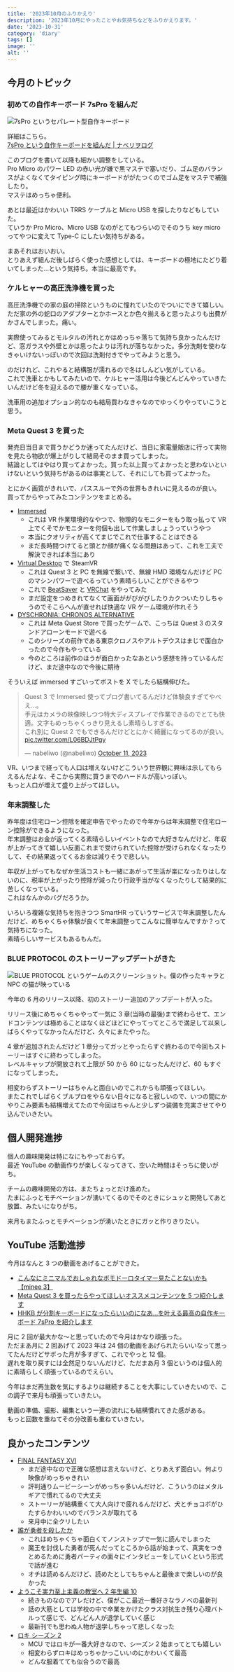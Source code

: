 ```yaml
---
title: '2023年10月のふりかえり'
description: '2023年10月にやったことやお気持ちなどをふりかえります。'
date: '2023-10-31'
category: 'diary'
tags: []
image: ''
alt: ''
---
```


## 今月のトピック

### 初めての自作キーボード 7sPro を組んだ

![7sPro というセパレート型自作キーボード](/images/blog/2023/10/build-7spro/thumbnail.jpg '7sPro というセパレート型自作キーボード')

詳細はこちら。  
[7sPro という自作キーボードを組んだ | ナベリヲログ](https://blog.nabeliwo.com/2023/10/build-7spro/)

このブログを書いて以降も細かい調整をしている。  
Pro Micro のパワー LED の赤い光が嫌で黒マステで塞いだり、ゴム足のバランスがよくなくてタイピング時にキーボードががたつくのでゴム足をマステで補強したり。  
マステはめっちゃ便利。

あとは最近はかわいい TRRS ケーブルと Micro USB を探したりなどもしていた。  
ていうか Pro Micro、Micro USB なのがとてもつらいのでそのうち key micro ってやつに変えて Type-C にしたい気持ちがある。

まあそれはおいおい。  
とりあえず組んだ後しばらく使った感想としては、キーボードの極地にたどり着いてしまった…という気持ち。本当に最高です。

### ケルヒャーの高圧洗浄機を買った

高圧洗浄機での家の庭の掃除というものに憧れていたのでついにできて嬉しい。  
ただ家の外の蛇口のアダプターとかホースとか色々揃えると思ったよりも出費がかさんでしまった。痛い。

実際使ってみるとモルタルの汚れとかはめっちゃ落ちて気持ち良かったんだけど、窓ガラスや外壁とかは思ったよりは汚れが落ちなかった。多分洗剤を使わなきゃいけないっぽいので次回は洗剤付きでやってみようと思う。

のだけれど、これやると結構服が濡れるので冬はしんどい気がしている。  
これで洗車とかもしてみたいので、ケルヒャー活用は今後どんどんやっていきたいんだけど冬を迎えるので腰が重くなっている。

洗車用の追加オプション的なのも結局買わなきゃなのでゆっくりやっていこうと思う。

### Meta Quest 3 を買った

発売日当日まで買うかどうか迷ってたんだけど、当日に家電量販店に行って実物を見たら物欲が爆上がりして結局そのまま買ってしまった。  
結論としてはやはり買ってよかった。買った以上買ってよかったと思わないといけないという気持ちがあるのは事実として、それにしても買ってよかった。

とにかく画質がきれいで、パススルーで外の世界もきれいに見えるのが良い。  
買ってからやってみたコンテンツをまとめる。

- [Immersed](https://immersed.com/)
  - これは VR 作業環境的なやつで、物理的なモニターをもう取っ払って VR 上でくそでかモニターを何個も出して作業しましょうっていうやつ
  - 本当にクオリティが高くてまじでこれで仕事することはできる
  - まだ長時間つけてると頭とか顔が痛くなる問題はあって、これを工夫で解決できれば本当にあり
- [Virtual Desktop](https://www.vrdesktop.net/) で SteamVR
  - これは Quest 3 と PC を無線で繋いで、無線 HMD 環境なんだけど PC のマシンパワーで遊べるっていう素晴らしいことができるやつ
  - これで [BeatSaver](https://beatsaver.com/) と [VRChat](https://hello.vrchat.com/) をやってみた
  - まだ設定をつめきれてなくて画面ががびがびしたりカクついたりしちゃうのでそこらへんが直せれば快適な VR ゲーム環境が作れそう
- [DYSCHRONIA: CHRONOS ALTERNATIVE](https://dyschroniaca.com/)
  - これは Meta Quest Store で買ったゲームで、こっちは Quest 3 のスタンドアローンモードで遊べる
  - このシリーズの前作である東京クロノスやアルトデウスはまじで面白かったので今作もやっている
  - 今のところは前作のほうが面白かったなあという感想を持っているんだけど、まだ途中なので今後に期待

そういえば immersed すごいってポストを X でしたら結構伸びた。

<blockquote class="twitter-tweet"><p lang="ja" dir="ltr">Quest 3 で Immersed 使ってブログ書いてるんだけど体験良すぎてやべえ…。<br>手元はカメラの映像映しつつ特大ディスプレイで作業できるのでとても快適。文字もめっちゃくっきり見えるし素晴らしすぎる。<br>これ別に Quest 2 でもできるんだけどとにかく綺麗になってるのが良い。 <a href="https://t.co/L06BDJtPgy">pic.twitter.com/L06BDJtPgy</a></p>&mdash; nabeliwo (@nabeliwo) <a href="https://twitter.com/nabeliwo/status/1712111881388015805?ref_src=twsrc%5Etfw">October 11, 2023</a></blockquote> <script async src="https://platform.twitter.com/widgets.js" charset="utf-8"></script>

VR、いつまで経っても人口は増えないけどこういう世界観に興味は示してもらえるんだよな、そこから実際に買うまでのハードルが高いっぽい。  
もっと人口が増えて盛り上がってほしい。

### 年末調整した

昨年度は住宅ローン控除を確定申告でやったので今年からは年末調整で住宅ローン控除ができるようになった。  
年末調整はお金が返ってくる素晴らしいイベントなので大好きなんだけど、年収が上がってきて嬉しい反面これまで受けられていた控除が受けられなくなったりして、その結果返ってくるお金は減りそうで悲しい。

年収が上がってもなぜか生活コストも一緒にあがって生活が楽になったりはしないのに、税率が上がったり控除が減ったり行政手当がなくなったりして結果的に苦しくなっている。  
これはなんかのバグだろうか。

いろいろ複雑な気持ちを抱きつつ SmartHR っていうサービスで年末調整したんだけど、めちゃくちゃ体験が良くて年末調整ってこんなに簡単なんですか？って気持ちになった。  
素晴らしいサービスもあるもんだ。

### BLUE PROTOCOL のストーリーアップデートがきた

![BLUE PROTOCOL というゲームのスクリーンショット。僕の作ったキャラと NPC の猫が映っている](/images/blog/2023/10/look-back-202310/01.png 'うちの子と野良猫')

今年の 6 月のリリース以降、初のストーリー追加のアップデートが入った。

リリース後にめちゃくちゃやって一気に 3 章(当時の最後)まで終わらせて、エンドコンテンツは極めることはなくほどほどにやってってところで満足して以来しばらくやってなかったんだけど、久々にまたやった。

4 章が追加されたんだけど 1 章分ってガッとやったらすぐ終わるので今回もストーリーはすぐに終わってしまった。  
レベルキャップが開放されて上限が 50 から 60 になったんだけど、60 もすぐになってしまった。

相変わらずストーリーはちゃんと面白いのでこれからも頑張ってほしい。  
またこれでしばらくブルプロをやらない日々になると寂しいので、いつの間にかやりこみ要素も結構増えてたので今回はちゃんと少しずつ装備を充実させてやり込んでいきたい。

## 個人開発進捗

個人の趣味開発は特になにもやっておらず。  
最近 YouTube の動画作りが楽しくなってきて、空いた時間はそっちに使いがち。

チームの趣味開発の方は、またちょっとだけ進めた。  
たまにふっとモチベーションが湧いてくるのでそのときにシュッと開発してあと放置、みたいになりがち。

来月もまたふっとモチベーションが湧いたときにガッと作りきりたい。

## YouTube 活動進捗

今月はなんと 3 つの動画をあげることができた。

- [こんなにミニマルでおしゃれなポモドーロタイマー見たことないかも【minee 3】](https://www.youtube.com/watch?v=bNHqp7_9HBI)
- [Meta Quest 3 を買ったらやってほしいオススメコンテンツを 5 つ紹介します](https://www.youtube.com/watch?v=Sf-qkeZilWA)
- [HHKB が分割キーボードになったらいいのになあ…を叶える最高の自作キーボード 7sPro を紹介します](https://www.youtube.com/watch?v=8adJpCyS1CA)

月に 2 回が最大かな〜と思っていたので今月はかなり頑張った。  
ただまあ月に 2 回あげて 2023 年は 24 個の動画をあげられたらいいなって思ってたんだけどサボった月が多すぎて、これでやっと 12 個。  
遅れを取り戻すには全然足りないんだけど、ただまあ月 3 個というのは個人的に素晴らしく頑張っているのでえらい。

今年はまだ再生数を気にするよりは継続することを大事にしていきたいので、この調子で来月も頑張っていきたい。

動画の準備、撮影、編集という一連の流れにも結構慣れてきた感がある。  
もっと回数を重ねてその分改善も重ねていきたい。

## 良かったコンテンツ

- [FINAL FANTASY XVI](https://jp.finalfantasyxvi.com/)
  - まだ途中なので正確な感想は言えないけど、とりあえず面白い。何より映像がめっちゃきれい
  - 評判通りムービーシーンがめっちゃ多いんだけど、こういうのはメタルギアで慣れてるので大丈夫
  - ストーリーが結構重くて大人向けで疲れるんだけど、犬とチョコボがひたすらかわいいのでバランスが取れてる
  - 来月中に全クリしたい
- [誰が勇者を殺したか](https://www.kadokawa.co.jp/product/322306000152/)
  - これはめちゃくちゃ面白くてノンストップで一気に読んでしまった
  - 魔王を討伐した勇者が死んだってところから話が始まって、真実をつきとめるために勇者パーティの面々にインタビューをしていくという形式で話が進む
  - オチは読めるんだけど、読めたとしてもちゃんと最後まで楽しいのが良かった
- [ようこそ実力至上主義の教室へ 2 年生編 10](https://mfbunkoj.jp/product/youzitsu/322306001244.html)
  - 続きものなのでアレだけど、僕がここ最近一番好きなラノベの最新刊
  - 話の大筋としては学校の中で卒業をかけたクラス対抗生き残り心理バトルって感じで、どんどん人が退学していく感じ
  - 最新刊でも思わぬ人物が退学しちゃって悲しくなった
- [ロキ シーズン 2](https://disneyplus.disney.co.jp/program/loki)
  - MCU ではロキが一番大好きなので、シーズン 2 始まってとても嬉しい
  - 相変わらずロキはめっちゃかっこいいのにかわいくて最高
  - どんな服着てても似合うので最高
